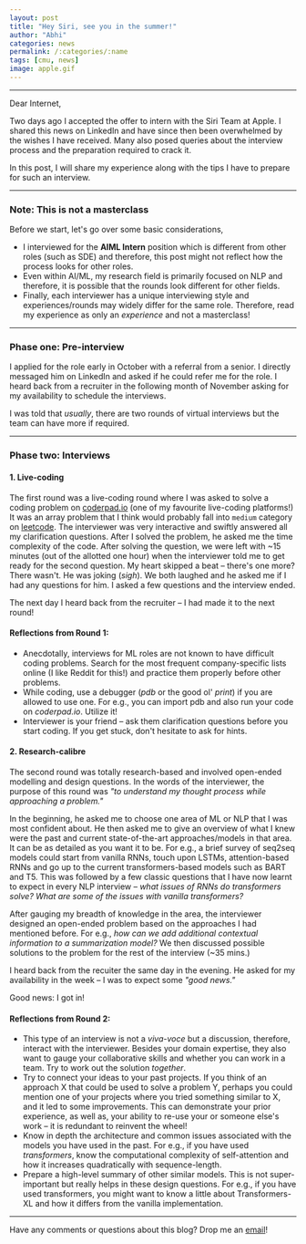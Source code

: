 ```yaml
---
layout: post
title: "Hey Siri, see you in the summer!"
author: "Abhi"
categories: news
permalink: /:categories/:name
tags: [cmu, news]
image: apple.gif
---
```


---
Dear Internet,

Two days ago I accepted the offer to intern with the Siri Team at Apple. I shared this news on LinkedIn and have since then been overwhelmed by the wishes I have received. Many also posed queries about the interview process and the preparation required to crack it.

In this post, I will share my experience along with the tips I have to prepare for such an interview.

---

### Note: This is not a masterclass

Before we start, let's go over some basic considerations,
* I interviewed for the **AIML Intern** position which is different from other roles (such as SDE) and therefore, this post might not reflect how the process looks for other roles.
* Even within AI/ML, my research field is primarily focused on NLP and therefore, it is possible that the rounds look different for other fields.
* Finally, each interviewer has a unique interviewing style and experiences/rounds may widely differ for the same role. Therefore, read my experience as only an _experience_ and not a masterclass!

---

### Phase one: Pre-interview
I applied for the role early in October with a referral from a senior. I directly messaged him on LinkedIn and asked if he could refer me for the role. I heard back from a recruiter in the following month of November asking for my availability to schedule the interviews.

I was told that _usually_, there are two rounds of virtual interviews but the team can have more if required.

---

### Phase two: Interviews

#### 1. Live-coding
The first round was a live-coding round where I was asked to solve a coding problem on [coderpad.io](https://coderpad.io) (one of my favourite live-coding platforms!) It was an array problem that I think would probably fall into `medium` category on [leetcode](https://leetcode.com). The interviewer was very interactive and swiftly answered all my clarification questions. After I solved the problem, he asked me the time complexity of the code. After solving the question, we were left with ~15 minutes (out of the allotted one hour) when the interviewer told me to get ready for the second question. My heart skipped a beat – there's one more? There wasn't. He was joking (_*sigh*_). We both laughed and he asked me if I had any questions for him. I asked a few questions and the interview ended.

The next day I heard back from the recruiter – I had made it to the next round!

<!-- #### Round one: Coding -->

#### Reflections from Round 1:
* Anecdotally, interviews for ML roles are not known to have difficult coding problems. Search for the most frequent company-specific lists online (I like Reddit for this!) and practice them properly before other problems.
* While coding, use a debugger (_pdb_ or the good ol' _print_) if you are allowed to use one. For e.g., you can import pdb and also run your code on _coderpad.io_. Utilize it!
* Interviewer is your friend – ask them clarification questions before you start coding. If you get stuck, don't hesitate to ask for hints.

#### 2. Research-calibre
The second round was totally research-based and involved open-ended modelling and design questions. In the words of the interviewer, the purpose of this round was _"to understand my thought process while approaching a problem."_

In the beginning, he asked me to choose one area of ML or NLP that I was most confident about. He then asked me to give an overview of what I knew were the past and current state-of-the-art approaches/models in that area. It can be as detailed as you want it to be. For e.g., a brief survey of seq2seq models could start from vanilla RNNs, touch upon LSTMs, attention-based RNNs and go up to the current transformers-based models such as BART and T5. This was followed by a few classic questions that I have now learnt to expect in every NLP interview – _what issues of RNNs do transformers solve?_ _What are some of the issues with vanilla transformers?_

After gauging my breadth of knowledge in the area, the interviewer designed an open-ended problem based on the approaches I had mentioned before. For e.g., _how can we add additional contextual information to a summarization model?_ We then discussed possible solutions to the problem for the rest of the interview (~35 mins.)

I heard back from the recuiter the same day in the evening. He asked for my availability in the week – I was to expect some _"good news."_

Good news: I got in!

#### Reflections from Round 2:
* This type of an interview is not a _viva-voce_ but a discussion, therefore, interact with the interviewer. Besides your domain expertise, they also want to gauge your collaborative skills and whether you can work in a team. Try to work out the solution *together*.
* Try to connect your ideas to your past projects. If you think of an approach X that could be used to solve a problem Y, perhaps you could mention one of your projects where you tried something similar to X, and it led to some improvements. This can demonstrate your prior experience, as well as, your ability to re-use your or someone else's work – it is redundant to reinvent the wheel!
* Know in depth the architecture and common issues associated with the models you have used in the past. For e.g., if you have used _transformers_, know the computational complexity of self-attention and how it increases quadratically with sequence-length.
* Prepare a high-level summary of other similar models. This is not super-important but really helps in these design questions. For e.g., if you have used transformers, you might want to know a little about Transformers-XL and how it differs from the vanilla implementation.

---

Have any comments or questions about this blog? Drop me an [email](mailto:abhesrivastava@gmail.com)!
